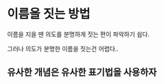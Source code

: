 # 이름을 짓는 방법

이름을 지을 땐 의도를 분명하게 짓는 편이 파악하기 쉽다.

그러나 의도가 분명한 이름을 짓는건 어렵다..

## 유사한 개념은 유사한 표기법을 사용하자

